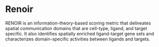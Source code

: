 # Renoir

RENOIR is an information-theory-based scoring metric that delineates spatial communication domains that are cell-type, ligand, and target specific. It also identifies spatially enriched ligand-target gene sets and characterizes domain-specific activities between ligands and targets.

